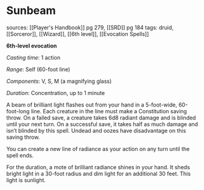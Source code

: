# Sunbeam
sources: [[Player's Handbook]] pg 279, [[SRD]] pg 184
tags: druid, [[Sorceror]], [[Wizard]], [[6th level]], [[Evocation Spells]]

**6th-level evocation**

*Casting time*: 1 action

*Range*: Self (60-foot line)

*Components*: V, S, M (a magnifying glass)

*Duration*: Concentration, up to 1 minute

A beam of brilliant light flashes out from your hand in a 5-foot-wide, 60-foot-long line. Each creature in the line must make a Constitution saving throw. On a failed save, a creature takes 6d8 radiant damage and is blinded until your next turn. On a successful save, it takes half as much damage and isn’t blinded by this spell. Undead and oozes have disadvantage on this saving throw.

You can create a new line of radiance as your action on any turn until the spell ends.

For the duration, a mote of brilliant radiance shines in your hand. It sheds bright light in a 30-foot radius and dim light for an additional 30 feet. This light is sunlight.

